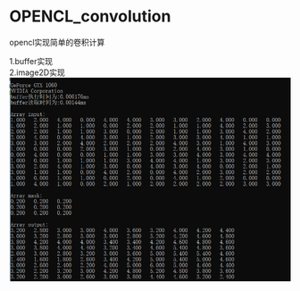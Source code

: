 # OPENCL_convolution
opencl实现简单的卷积计算  

1.buffer实现  
2.image2D实现  
![](https://github.com/corleonechensiyu/OPENCL_convolution/blob/master/OPENCL_convolution/opencl.PNG)

